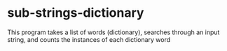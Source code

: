 # sub-strings-dictionary
This program takes a list of words (dictionary), searches through an input string, and counts the instances of each dictionary word
